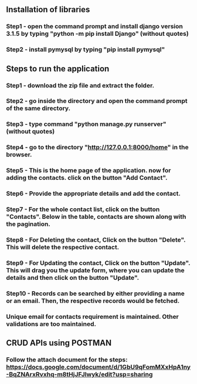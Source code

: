 ## Installation of libraries

### Step1 - open the command prompt and install django version 3.1.5 by typing "python -m pip install Django" (without quotes)

### Step2 - install pymysql by typing "pip install pymysql"

## Steps to run the application

### Step1 - download the zip file and extract the folder.

### Step2 - go inside the directory and open the command prompt of the same directory.

### Step3 - type command "python manage.py runserver" (without quotes)

### Step4 - go to the directory "http://127.0.0.1:8000/home" in the browser.

### Step5 - This is the home page of the application. now for adding the contacts. click on the button "Add Contact".

### Step6 - Provide the appropriate details and add the contact.

### Step7 - For the whole contact list, click on the button "Contacts". Below in the table, contacts are shown along with the pagination.

### Step8 - For Deleting the contact, Click on the button "Delete". This will delete the respective contact.

### Step9 - For Updating the contact, Click on the button "Update". This will drag you the update form, where you can update the details and then click on the button "Update".

### Step10 - Records can be searched by either providing a name or an email. Then, the respective records would be fetched.

### Unique email for contacts requirement is maintained. Other validations are too maintained. 

## CRUD APIs using POSTMAN

### Follow the attach document for the steps: https://docs.google.com/document/d/1GbU9qFomMXxHpA1ny-BqZNArxRvxhq-m8tHjJFJlwyk/edit?usp=sharing
